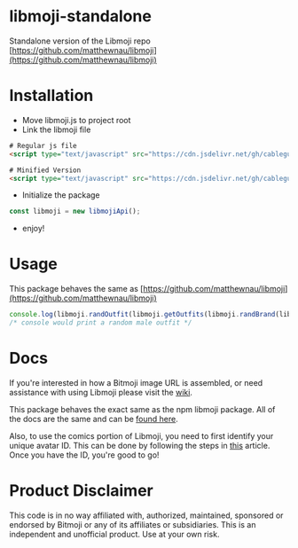 # libmoji-standalone
Standalone version of the Libmoji repo [https://github.com/matthewnau/libmoji](https://github.com/matthewnau/libmoji)

# Installation
- Move libmoji.js to project root
- Link the libmoji file
```html
# Regular js file
<script type="text/javascript" src="https://cdn.jsdelivr.net/gh/cableguyp/libmoji-standalone/libmoji.js" />

# Minified Version
<script type="text/javascript" src="https://cdn.jsdelivr.net/gh/cableguyp/libmoji-standalone/libmoji.min.js" />
```
- Initialize the package
```javascript
const libmoji = new libmojiApi();
```
- enjoy!

# Usage
This package behaves the same as [https://github.com/matthewnau/libmoji](https://github.com/matthewnau/libmoji)
```javascript
console.log(libmoji.randOutfit(libmoji.getOutfits(libmoji.randBrand(libmoji.getBrands("male")))));
/* console would print a random male outfit */
```

# Docs
If you're interested in how a Bitmoji image URL is assembled, or need assistance with using Libmoji please visit the [wiki](https://github.com/matthewnau/libmoji/wiki). 

This package behaves the exact same as the npm libmoji package. All of the docs are the same and can be [found here](https://github.com/matthewnau/libmoji/wiki/Libmoji-Docs).

Also, to use the comics portion of Libmoji, you need to first identify your unique avatar ID. This can be done by following the steps in [this](https://github.com/matthewnau/libmoji/wiki/Finding-Your-ID) article. Once you have the ID, you're good to go!

# Product Disclaimer
This code is in no way affiliated with, authorized, maintained, sponsored or endorsed by Bitmoji or any of its affiliates or subsidiaries. This is an independent and unofficial product. Use at your own risk.
